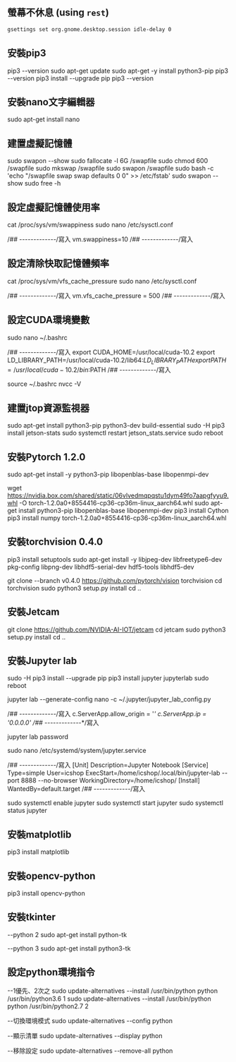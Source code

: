 ## 螢幕不休息 (using `rest`)
```rest
gsettings set org.gnome.desktop.session idle-delay 0
```
## 安裝pip3
pip3 --version
sudo apt-get update
sudo apt-get -y install python3-pip
pip3 --version
pip3 install --upgrade pip
pip3 --version

## 安裝nano文字編輯器
sudo apt-get install nano

## 建置虛擬記憶體
sudo swapon --show
sudo fallocate -l 6G /swapfile
sudo chmod 600 /swapfile
sudo mkswap /swapfile
sudo swapon /swapfile
sudo bash -c 'echo "/swapfile swap swap defaults 0 0" >> /etc/fstab'
sudo swapon --show
sudo free -h

## 設定虛擬記憶體使用率
cat /proc/sys/vm/swappiness
sudo nano /etc/sysctl.conf

/*## -------------*/寫入
vm.swappiness=10
/*## -------------*/寫入

## 設定清除快取記憶體頻率
cat /proc/sys/vm/vfs_cache_pressure
sudo nano /etc/sysctl.conf

/*## -------------*/寫入
vm.vfs_cache_pressure = 500
/*## -------------*/寫入

## 設定CUDA環境變數
sudo nano ~/.bashrc

/*## -------------*/寫入
export CUDA_HOME=/usr/local/cuda-10.2
export LD_LIBRARY_PATH=/usr/local/cuda-10.2/lib64:$LD_LIBRARY_PATH
export PATH=/usr/local/cuda-10.2/bin:$PATH
/*## -------------*/寫入

source ~/.bashrc
nvcc -V
## 建置jtop資源監視器
sudo apt-get install python3-pip python3-dev build-essential
sudo -H pip3 install jetson-stats
sudo systemctl restart jetson_stats.service
sudo reboot

## 安裝Pytorch 1.2.0
sudo apt-get install -y python3-pip libopenblas-base libopenmpi-dev

wget https://nvidia.box.com/shared/static/06vlvedmqpqstu1dym49fo7aapgfyyu9.whl -O torch-1.2.0a0+8554416-cp36-cp36m-linux_aarch64.whl
sudo apt-get install python3-pip libopenblas-base libopenmpi-dev
pip3 install Cython
pip3 install numpy torch-1.2.0a0+8554416-cp36-cp36m-linux_aarch64.whl

## 安裝torchvision 0.4.0
pip3 install setuptools
sudo apt-get install -y libjpeg-dev libfreetype6-dev pkg-config libpng-dev libhdf5-serial-dev hdf5-tools libhdf5-dev

git clone --branch v0.4.0 https://github.com/pytorch/vision torchvision
cd torchvision
sudo python3 setup.py install
cd ..

## 安裝Jetcam
git clone https://github.com/NVIDIA-AI-IOT/jetcam
cd jetcam
sudo python3 setup.py install
cd ..

## 安裝Jupyter lab
sudo -H pip3 install --upgrade pip
pip3 install jupyter jupyterlab
sudo reboot

jupyter lab --generate-config
nano -c ~/.jupyter/jupyter_lab_config.py

/*## -------------*/寫入
c.ServerApp.allow_origin = '*'
c.ServerApp.ip = '0.0.0.0'
/*## -------------*/寫入

jupyter lab password

sudo nano /etc/systemd/system/jupyter.service

/*## -------------*/寫入
[Unit]
Description=Jupyter Notebook
[Service]
Type=simple
User=icshop
ExecStart=/home/icshop/.local/bin/jupyter-lab --port 8888 --no-browser
WorkingDirectory=/home/icshop/
[Install]
WantedBy=default.target
/*## -------------*/寫入

sudo systemctl enable jupyter
sudo systemctl start jupyter
sudo systemctl status jupyter

## 安裝matplotlib
pip3 install matplotlib

## 安裝opencv-python
pip3 install opencv-python

## 安裝tkinter
--python 2
sudo apt-get install python-tk

--python 3
sudo apt-get install python3-tk

## 設定python環境指令
--1優先、2次之
sudo update-alternatives --install /usr/bin/python python /usr/bin/python3.6 1
sudo update-alternatives --install /usr/bin/python python /usr/bin/python2.7 2

--切換環境模式
sudo update-alternatives --config python

--顯示清單
sudo update-alternatives --display python

--移除設定
sudo update-alternatives --remove-all python

